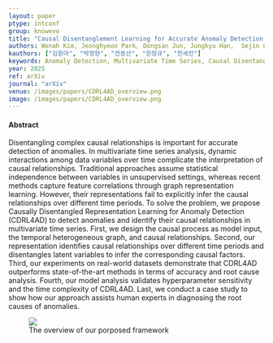 ```yaml
---
layout: paper
ptype: intconf
group: knowevo
title: "Causal Disentanglement Learning for Accurate Anomaly Detection in Multivariate Time Series"
authors: Wonah Kim, Jeonghyeon Park, Dongsan Jun, Jungkyu Han,  Sejin Chun
kauthors: ["김원아", "박정현", "전동산", "한정규", "천세진"]
keywords: Anomaly Detection, Multivariate Time Series, Causal Disentanglemen, Graph Neural Network
year: 2025
ref: arXiv
journal: "arXiv"
venue: /images/papers/CDRL4AD_overview.png
image: /images/papers/CDRL4AD_overview.png
---
```


<h4><span class="badge badge-info">Abstract</span></h4>
Disentangling complex causal relationships is important for accurate detection of anomalies. In multivariate time series analysis, dynamic interactions among data variables over time complicate the interpretation of causal relationships. Traditional approaches assume statistical independence between variables in unsupervised settings, whereas recent methods capture feature correlations through graph representation learning. However, their representations fail to explicitly infer the causal relationships over different time periods. To solve the problem, we propose Causally Disentangled Representation Learning for Anomaly Detection (CDRL4AD) to detect anomalies and identify their causal relationships in multivariate time series. First, we design the causal process as model input, the temporal heterogeneous graph, and causal relationships. Second, our representation identifies causal relationships over different time periods and disentangles latent variables to infer the corresponding causal factors. Third, our experiments on real-world datasets demonstrate that CDRL4AD outperforms state-of-the-art methods in terms of accuracy and root cause analysis. Fourth, our model analysis validates hyperparameter sensitivity and the time complexity of CDRL4AD. Last, we conduct a case study to show how our approach assists human experts in diagnosing the root causes of anomalies.

<figure>
    <img class="pull-left pad-right media-object d-none d-sm-block" src="{{ page.image }}">
    <figcaption>The overview of our porposed framework</figcaption>
</figure>
